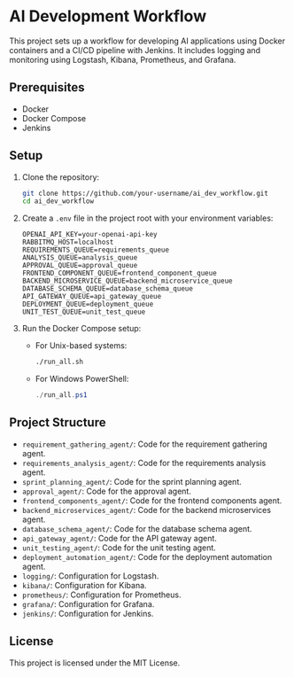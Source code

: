 # AI Development Workflow

This project sets up a workflow for developing AI applications using Docker containers and a CI/CD pipeline with Jenkins. It includes logging and monitoring using Logstash, Kibana, Prometheus, and Grafana.

## Prerequisites

- Docker
- Docker Compose
- Jenkins

## Setup

1. Clone the repository:
    ```sh
    git clone https://github.com/your-username/ai_dev_workflow.git
    cd ai_dev_workflow
    ```

2. Create a `.env` file in the project root with your environment variables:
    ```plaintext
    OPENAI_API_KEY=your-openai-api-key
    RABBITMQ_HOST=localhost
    REQUIREMENTS_QUEUE=requirements_queue
    ANALYSIS_QUEUE=analysis_queue
    APPROVAL_QUEUE=approval_queue
    FRONTEND_COMPONENT_QUEUE=frontend_component_queue
    BACKEND_MICROSERVICE_QUEUE=backend_microservice_queue
    DATABASE_SCHEMA_QUEUE=database_schema_queue
    API_GATEWAY_QUEUE=api_gateway_queue
    DEPLOYMENT_QUEUE=deployment_queue
    UNIT_TEST_QUEUE=unit_test_queue
    ```

3. Run the Docker Compose setup:
    - For Unix-based systems:
        ```sh
        ./run_all.sh
        ```
    - For Windows PowerShell:
        ```powershell
        ./run_all.ps1
        ```

## Project Structure

- `requirement_gathering_agent/`: Code for the requirement gathering agent.
- `requirements_analysis_agent/`: Code for the requirements analysis agent.
- `sprint_planning_agent/`: Code for the sprint planning agent.
- `approval_agent/`: Code for the approval agent.
- `frontend_components_agent/`: Code for the frontend components agent.
- `backend_microservices_agent/`: Code for the backend microservices agent.
- `database_schema_agent/`: Code for the database schema agent.
- `api_gateway_agent/`: Code for the API gateway agent.
- `unit_testing_agent/`: Code for the unit testing agent.
- `deployment_automation_agent/`: Code for the deployment automation agent.
- `logging/`: Configuration for Logstash.
- `kibana/`: Configuration for Kibana.
- `prometheus/`: Configuration for Prometheus.
- `grafana/`: Configuration for Grafana.
- `jenkins/`: Configuration for Jenkins.


## License

This project is licensed under the MIT License.
